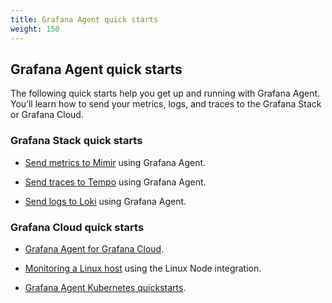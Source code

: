 ```yaml
---
title: Grafana Agent quick starts
weight: 150
---
```

## Grafana Agent quick starts

The following quick starts help you get up and running with Grafana Agent. You’ll learn how to send your metrics, logs, and traces to the Grafana Stack or Grafana Cloud.

### Grafana Stack quick starts

 - [Send metrics to Mimir](https://grafana.com/docs/mimir/latest/operators-guide/getting-started/) using Grafana Agent.


 - [Send traces to Tempo](https://grafana.com/docs/tempo/latest/getting-started/#2-pipeline-grafana-agent) using Grafana Agent.

 - [Send logs to Loki](https://grafana.com/docs/grafana-cloud/logs/collect-logs-with-agent/?pg=hp&plcmt=lt-box-traces) using Grafana Agent.

### Grafana Cloud quick starts

 - [Grafana Agent for Grafana Cloud](https://grafana.com/docs/grafana-cloud/agent/).
- [Monitoring a Linux host](https://grafana.com/docs/grafana-cloud/quickstart/agent_linuxnode/) using the Linux Node integration.

 - [Grafana Agent Kubernetes quickstarts](https://grafana.com/docs/grafana-cloud/kubernetes/agent-k8s/).

